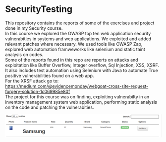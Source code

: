 # SecurityTesting
This repository contains the reports of some of the exercises and project done in my Security course.<br/>
In this course we explored the OWASP top ten web application security vulnerabities in systems and wep applications. We exploited and added relevant patches where necessary. We used tools like OWASP Zap, explored web automation framweworks like selenium and static taint analysis on codes.<br/>
Some of the reports found in this repo are reports on attacks and exploitation like Buffer Overflow, Integer overflow, Sql Injection, XSS, XSRF. It also includes test automation using Selenium with Java to automate True positive vulnerabilities found on a web app.<br/>
For the XRSF attack go to: https://medium.com/@evidencemonday/webgoat-cross-site-request-forgery-solution-1c069985e80f <br/>
The project for this course was on finding, exploiting vulnerabilty in an inventory management system web application, performing static analysis on the code and patching the vulnerabities.<br/>

![Inventory managenment System Outlook](project3.png)
